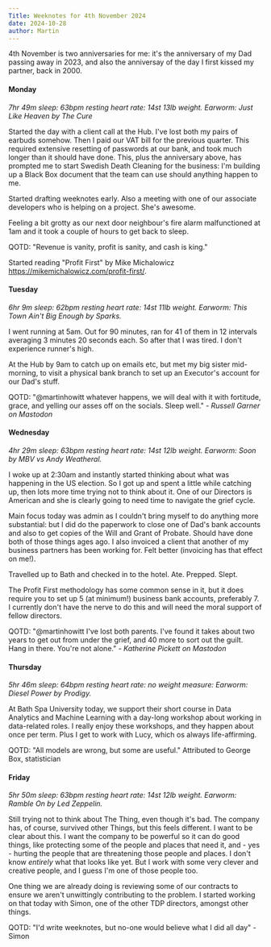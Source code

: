 ```yaml
--- 
Title: Weeknotes for 4th November 2024
date: 2024-10-28
author: Martin
---
```

4th November is two anniversaries for me: it's the anniversary of my Dad passing away in 2023, and also the anniversay of the day I first kissed my partner, back in 2000.

#### Monday
_7hr 49m sleep: 63bpm resting heart rate: 14st 13lb weight. Earworm: Just Like Heaven by The Cure_

Started the day with a client call at the Hub. I've lost both my pairs of earbuds somehow. Then I paid our VAT bill for the previous quarter. This required extensive resetting of passwords at our bank, and took much longer than it should have done. This, plus the anniversary above, has prompted me to start Swedish Death Cleaning for the business: I'm building up a Black Box document that the team can use should anything happen to me.

Started drafting weeknotes early. Also a meeting with one of our associate developers who is helping on a project. She's awesome.

Feeling a bit grotty as our next door neighbour's fire alarm malfunctioned at 1am and it took a couple of hours to get back to sleep. 

QOTD: "Revenue is vanity, profit is sanity, and cash is king."

Started reading "Profit First" by Mike Michalowicz https://mikemichalowicz.com/profit-first/.

#### Tuesday
_6hr 9m sleep: 62bpm resting heart rate: 14st 11lb weight. Earworm: This Town Ain't Big Enough by Sparks._

I went running at 5am. Out for 90 minutes, ran for 41 of them in 12 intervals averaging 3 minutes 20 seconds each. So after that I was tired. I don't experience runner's high.

At the Hub by 9am to catch up on emails etc, but met my big sister mid-morning, to visit a physical bank branch to set up an Executor's account for our Dad's stuff.

QOTD: "@martinhowitt whatever happens, we will deal with it with fortitude, grace, and yelling our asses off on the socials. Sleep well." - _Russell Garner on Mastodon_

#### Wednesday
_4hr 29m sleep: 63bpm resting heart rate: 14st 12lb weight. Earworm: Soon by MBV vs Andy Weatheral._

I woke up at 2:30am and instantly started thinking about what was happening in the US election. So I got up and spent a little while catching up, then lots more time trying not to think about it. One of our Directors is American and she is clearly going to need time to navigate the grief cycle. 

Main focus today was admin as I couldn't bring myself to do anything more substantial: but I did do the paperwork to close one of Dad's bank accounts and also to get copies of the Will and Grant of Probate. Should have done both of those things ages ago. I also invoiced a client that another of my business partners has been working for. Felt better (invoicing has that effect on me!).

Travelled up to Bath and checked in to the hotel. Ate. Prepped. Slept.

The Profit First methodology has some common sense in it, but it does require you to set up 5 (at minimum!) business bank accounts, preferably 7. I currently don't have the nerve to do this and will need the moral support of fellow directors.

QOTD: "@martinhowitt I've lost both parents. I've found it takes about two years to get out from under the grief, and 40 more to sort out the guilt. Hang in there. You're not alone." - _Katherine Pickett on Mastodon_

#### Thursday
_5hr 46m sleep: 64bpm resting heart rate: no weight measure: Earworm: Diesel Power by Prodigy._

At Bath Spa University today, we support their short course in Data Analytics and Machine Learning with a day-long workshop about working in data-related roles. I really enjoy these workshops, and they happen about once per term. Plus I get to work with Lucy, which os always life-affirming.

QOTD: "All models are wrong, but some are useful." Attributed to George Box, statistician

#### Friday
_5hr 50m sleep: 63bpm resting heart rate: 14st 12lb weight. Earworm: Ramble On by Led Zeppelin._

Still trying not to think about The Thing, even though it's bad. The company has, of course, survived other Things, but this feels different. I want to be clear about this. I want the company to be powerful so it can do good things, like protecting some of the people and places that need it, and - yes - hurting the people that are threatening those people and places. I don't know _entirely_ what that looks like yet. But I work with some very clever and creative people, and I guess I'm one of those people too.

One thing we are already doing is reviewing some of our contracts to ensure we aren't unwittingly contributing to the problem. I started working on that today with Simon, one of the other TDP directors, amongst other things.

QOTD: "I'd write weeknotes, but no-one would believe what I did all day" - Simon